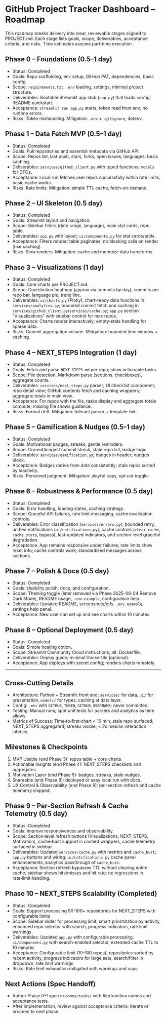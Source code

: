 # GitHub Project Tracker Dashboard – Roadmap

This roadmap breaks delivery into clear, reviewable stages aligned to PROJECT.md. Each stage lists goals, scope, deliverables, acceptance criteria, and risks. Time estimates assume part‑time execution.

## Phase 0 – Foundations (0.5–1 day)
- Status: Completed
- Goals: Repo scaffolding, env setup, GitHub PAT, dependencies, basic config.
- Scope: `requirements.txt`, `.env` loading, settings, minimal project structure.
- Deliverables: Bootable Streamlit app stub (`app.py`) that loads config; README quickstart.
- Acceptance: `streamlit run app.py` starts; token read from env; no runtime errors.
- Risks: Token mishandling. Mitigation: `.env` + `.gitignore`, dotenv.

## Phase 1 – Data Fetch MVP (0.5–1 day)
- Status: Completed
- Goals: Pull repositories and essential metadata via GitHub API.
- Scope: Repos list, last push, stars, forks, open issues, languages; basic caching.
- Deliverables: `services/github_client.py` with typed functions; `models` for DTOs.
- Acceptance: Local run fetches user repos successfully within rate limits; basic cache works.
- Risks: Rate limits. Mitigation: simple TTL cache, fetch-on-demand.

## Phase 2 – UI Skeleton (0.5 day)
- Status: Completed
- Goals: Streamlit layout and navigation.
- Scope: Sidebar filters (date range, language), main stat cards, repo table.
- Deliverables: `app.py` with layout; `ui/components.py` for stat cards/table.
- Acceptance: Filters render; table paginates; no blocking calls on render (use caching).
- Risks: Slow renders. Mitigation: cache and memoize data transforms.

## Phase 3 – Visualizations (1 day)
- Status: Completed
- Goals: Core charts per PROJECT.md.
- Scope: Contribution heatmap (approx via commits by day), commits per repo bar, language pie, trend line.
- Deliverables: `ui/charts.py` (Plotly); chart-ready data functions in `services/analytics.py`; bounded commit fetch and caching in `services/github_client.py`/`services/cache.py`; `app.py` section "Visualizations" with sidebar control for max repos.
- Acceptance: Charts render interactively; empty‑state handling for sparse data.
- Risks: Commit aggregation volume. Mitigation: bounded time window + caching.

## Phase 4 – NEXT_STEPS Integration (1 day)
- Status: Completed
- Goals: Fetch and parse `NEXT_STEPS.md` per repo; show actionable tasks.
- Scope: File detection, Markdown parse (sections, checkboxes), aggregate counts.
- Deliverables: `services/next_steps.py` parser; UI checklist component; repo detail view; GitHub contents fetch and caching wrappers; aggregate totals in main view.
- Acceptance: For repos with the file, tasks display and aggregate totals compute; missing file shows guidance.
- Risks: Format drift. Mitigation: tolerant parser + template link.

## Phase 5 – Gamification & Nudges (0.5–1 day)
- Status: Completed
- Goals: Motivational badges, streaks, gentle reminders.
- Scope: Current/longest commit streak, stale repo list, badge logic.
- Deliverables: `services/gamification.py`; badges in header; nudges block.
- Acceptance: Badges derive from data consistently; stale repos sorted by inactivity.
- Risks: Perceived judgment. Mitigation: playful copy, opt‑out toggle.

## Phase 6 – Robustness & Performance (0.5 day)
- Status: Completed
- Goals: Error handling, loading states, caching strategy.
- Scope: Graceful API failures, rate limit messaging, cache invalidation controls.
- Deliverables: Error classification (`services/errors.py`), bounded retry, unified notifications (`ui/notifications.py`), cache controls (`clear_cache`, `cache_stats`, bypass), last‑updated indicators, and section‑level graceful degradation.
- Acceptance: App remains responsive under failures; rate limits show reset info; cache controls work; standardized messages across sections.

## Phase 7 – Polish & Docs (0.5 day)
- Status: Completed
- Goals: Usability polish, docs, and configuration.
- Scope: Theming toggle (later removed via Phase 2025-09-04 Remove Dark Mode), README usage, `.env.example`, configuration help.
- Deliverables: Updated README, screenshots/gifs, `.env.example`, settings help panel.
- Acceptance: New user can set up and see charts within 10 minutes.

## Phase 8 – Optional Deployment (0.5 day)
- Status: Completed
- Goals: Simple hosting option.
- Scope: Streamlit Community Cloud instructions; alt: Dockerfile.
- Deliverables: Deploy guide; minimal Dockerfile (optional).
- Acceptance: App deploys with secret config; renders charts remotely.

---

## Cross‑Cutting Details
- Architecture: Python + Streamlit front end; `services/` for data, `ui/` for presentation, `models/` for types; caching at data layer.
- Config: `.env` with `GITHUB_TOKEN`, `GITHUB_USERNAME`; never committed.
- Testing: Manual runs; spot unit tests for parsers and analytics as time allows.
- Metrics of Success: Time‑to‑first‑chart < 10 min; stale repo surfaced; NEXT_STEPS aggregated; streaks visible; < 2s median interaction latency.

## Milestones & Checkpoints
1) MVP Usable (end Phase 3): repos table + core charts.
2) Actionable Insights (end Phase 4): NEXT_STEPS checklists and aggregates.
3) Motivation Layer (end Phase 5): badges, streaks, stale nudges.
4) Shareable (end Phase 8): deployed or easy local run with docs.
5) UX Control & Observability (end Phase 9): per‑section refresh and cache telemetry shipped.

## Phase 9 – Per‑Section Refresh & Cache Telemetry (0.5 day)
- Status: Completed
- Goals: Improve responsiveness and observability.
- Scope: Section‑level refresh buttons (Visualizations, NEXT_STEPS, Motivation), cache‑bust support in cached wrappers, cache telemetry surfaced in sidebar.
- Deliverables: Updated `services/cache.py` with metrics and `cache_bust`; `app.py` buttons and wiring; `ui/notifications.py` cache panel enhancements; analytics passthrough of `cache_bust`.
- Acceptance: Section refresh bypasses TTL without clearing entire cache; sidebar shows hits/misses and hit rate; no regressions in rate‑limit handling.

## Phase 10 – NEXT_STEPS Scalability (Completed)
- Status: Completed
- Goals: Support processing 50-100+ repositories for NEXT_STEPS with configurable limits
- Scope: Sidebar slider for processing limit, smart prioritization by activity, enhanced repo selector with search, progress indicators, rate limit warnings
- Deliverables: Updated `app.py` with configurable processing, `ui/components.py` with search-enabled selector, extended cache TTL to 10 minutes
- Acceptance: Configurable limit (10-100 repos), repositories sorted by recent activity, progress indicators for large sets, search/filter in dropdown, rate limit warnings
- Risks: Rate limit exhaustion mitigated with warnings and caps

## Next Actions (Spec Handoff)
- Author Phase 0–1 spec in `comms/tasks/` with file/function names and acceptance tests.
- After implementation, review against acceptance criteria; iterate or proceed to next phase.
